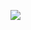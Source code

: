 ![]([https://miro.medium.com/max/1400/1*0WBRkEjtCzXKCFRvTqqCKA.webp](https://github.com/samAricha/Tip_Calculator/blob/master/hoisting.png))
